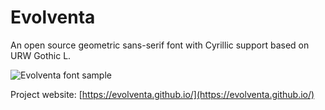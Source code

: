 # Evolventa

An open source geometric sans-serif font with Cyrillic support based on URW Gothic L.

![Evolventa font sample](https://evolventa.github.io/images/websample.png)

Project website: [https://evolventa.github.io/](https://evolventa.github.io/)
